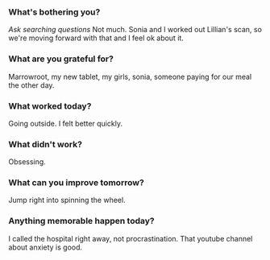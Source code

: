 ### What's bothering you?
_Ask searching questions_
Not much. Sonia and I worked out Lillian's scan, so we're moving forward with that and I feel ok about it.
### What are you grateful for?
Marrowroot, my new tablet, my girls, sonia, someone paying for our meal the other day.
### What worked today?
Going outside. I felt better quickly.
### What didn't work?
Obsessing.
### What can you improve tomorrow?
Jump right into spinning the wheel.
### Anything memorable happen today?
I called the hospital right away, not procrastination. That youtube channel about anxiety is good.